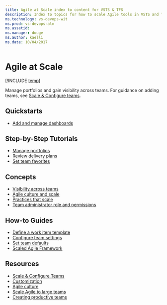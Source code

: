 ```yaml
---
title: Agile at Scale index to content for VSTS & TFS
description: Index to topics for how to scale Agile tools in VSTS and Team Foundation Server (TFS)  
ms.technology: vs-devops-wit
ms.prod: vs-devops-alm
ms.assetid: 
ms.manager: douge
ms.author: kaelli
ms.date: 10/04/2017
---
```


# Agile at Scale  

[!INCLUDE [temp](../_shared/version-vsts-tfs-all-versions.md)]

Manage portfolios and gain visibility across teams. For guidance on adding teams, see [Scale & Configure teams](../../teams/index.md).

## Quickstarts

- [Add and manage dashboards](../../report/dashboards/dashboards.md?toc=/vsts/work/scale/toc.json&bc=/vsts/work/scale/breadcrumb/toc.json)


## Step-by-Step Tutorials

- [Manage portfolios](portfolio-management.md)
- [Review delivery plans](review-team-plans.md) 
- [Set team favorites](../../collaborate/set-favorites.md?toc=/vsts/work/scale/toc.json&bc=/vsts/work/scale/breadcrumb/toc.json)  

## Concepts 
       
- [Visibility across teams](visibility-across-teams.md)   
- [Agile culture and scale](agile-culture.md)   
- [Practices that scale](practices-that-scale.md)  
- [Team administrator role and permissions](team-administrator-permissions.md)

## How-to Guides
- [Define a work item template](../backlogs/work-item-template.md?toc=/vsts/work/scale/toc.json&bc=/vsts/work/scale/breadcrumb/toc.json)
- [Configure team settings](manage-team-assets.md) 
- [Set team defaults](set-team-defaults.md) 
- [Scaled Agile Framework](scaled-agile-framework.md)   

## Resources  
- [Scale & Configure Teams](../../teams/index.md)
- [Customization](../customize/index.md)
- [Agile culture](https://www.visualstudio.com/learn/agile-culture/)  
- [Scale Agile to large teams](https://www.visualstudio.com/learn/scale-agile-large-teams/)  
- [Creating productive teams](https://www.visualstudio.com/learn/productive-teams/)    
